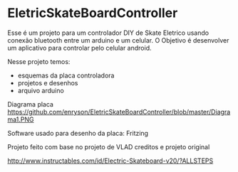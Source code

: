 # EletricSkateBoardController
Esse é um projeto para um controlador DIY de Skate Eletrico usando conexão bluetooth entre um arduino e um celular.
O Objetivo é desenvolver um aplicativo para controlar pelo celular android.

Nesse projeto temos:
* esquemas da placa controladora
* projetos e desenhos
* arquivo arduino

Diagrama placa
https://github.com/enryson/EletricSkateBoardController/blob/master/Diagrama1.PNG

Software usado para desenho da placa:
Fritzing


Projeto feito com base no projeto de VLAD
creditos e projeto original

http://www.instructables.com/id/Electric-Skateboard-v20/?ALLSTEPS
